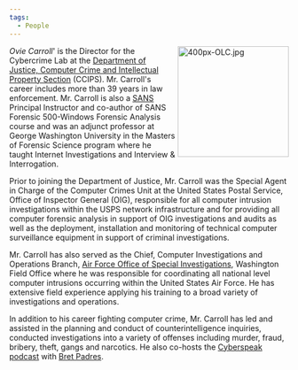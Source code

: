 ```yaml
---
tags:
  - People
---
```

<img src="../assets/images/400px-OLC.jpeg" title="400px-OLC.jpg" width="200" alt="400px-OLC.jpg" align="right" />*Ovie
Carroll*' is the Director for the Cybercrime Lab at the [Department of
Justice, Computer Crime and Intellectual Property
Section](department_of_justice_computer_crime_and_intellectual_property_section.md)
(CCIPS). Mr. Carroll's career includes more than 39 years in law enforcement.
Mr. Carroll is also a [SANS](sans.md) Principal Instructor and co-author of
SANS Forensic 500-Windows Forensic Analysis course and was an adjunct professor
at George Washington University in the Masters of Forensic Science program
where he taught Internet Investigations and Interview & Interrogation.

Prior to joining the Department of Justice, Mr. Carroll was the Special
Agent in Charge of the Computer Crimes Unit at the United States Postal
Service, Office of Inspector General (OIG), responsible for all computer
intrusion investigations within the USPS network infrastructure and for
providing all computer forensic analysis in support of OIG
investigations and audits as well as the deployment, installation and
monitoring of technical computer surveillance equipment in support of
criminal investigations.

Mr. Carroll has also served as the Chief, Computer Investigations and
Operations Branch, [Air Force Office of Special Investigations](air_force_office_of_special_investigations.md),
Washington Field Office where he was responsible for coordinating all
national level computer intrusions occurring within the United States
Air Force. He has extensive field experience applying his training to a
broad variety of investigations and operations.

In addition to his career fighting computer crime, Mr. Carroll has led
and assisted in the planning and conduct of counterintelligence
inquiries, conducted investigations into a variety of offenses including
murder, fraud, bribery, theft, gangs and narcotics. He also co-hosts the
[Cyberspeak podcast](cyberspeak_podcast.md) with [Bret Padres](bret_padres.md).
